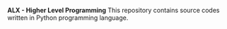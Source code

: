 **ALX - Higher Level Programming**
This repository contains source codes written in Python programming language.
